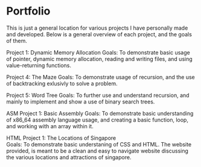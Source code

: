 # Portfolio
This is just a general location for various projects I have personally made and developed. Below is a general overview of each project, and the goals of them.

Project 1: Dynamic Memory Allocation
Goals: To demonstrate basic usage of pointer, dynamic memory allocation, reading and writing files, and using value-returning functions.

Project 4: The Maze
Goals: To demonstrate usage of recursion, and the use of backtracking exlusivly to solve a problem.

Project 5: Word Tree
Goals: To further use and understand recursion, and mainly to implement and show a use of binary search trees.

ASM Project 1: Basic Assembly
Goals: To demonstrate basic understanding of x86_64 assembly language usage, and creating a basic function, loop, and working with an array within it.

HTML Project 1: The Locations of Singapore </br>
Goals: To demonstrate basic understaning of CSS and HTML. The website provided, is meant to be a clean and easy to navigate website discussing the various locations and attractions of singapore.
